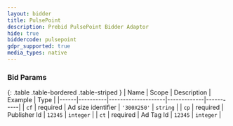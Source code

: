```yaml
---
layout: bidder
title: PulsePoint
description: Prebid PulsePoint Bidder Adaptor
hide: true
biddercode: pulsepoint
gdpr_supported: true
media_types: native
---
```



### Bid Params

{: .table .table-bordered .table-striped }
| Name | Scope    | Description        | Example     | Type      |
|------|----------|--------------------|-------------|-----------|
| `cf` | required | Ad size identifier | `'300X250'` | `string`  |
| `cp` | required | Publisher Id       | `12345`     | `integer` |
| `ct` | required | Ad Tag Id          | `12345`     | `integer` |
